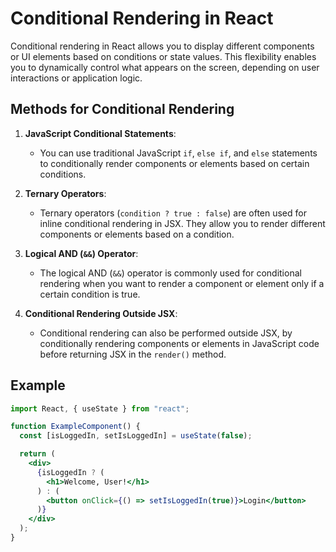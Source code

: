 # Conditional Rendering in React

Conditional rendering in React allows you to display different components or UI elements based on conditions or state values. This flexibility enables you to dynamically control what appears on the screen, depending on user interactions or application logic.

## Methods for Conditional Rendering

1. **JavaScript Conditional Statements**:

   - You can use traditional JavaScript `if`, `else if`, and `else` statements to conditionally render components or elements based on certain conditions.

2. **Ternary Operators**:

   - Ternary operators (`condition ? true : false`) are often used for inline conditional rendering in JSX. They allow you to render different components or elements based on a condition.

3. **Logical AND (`&&`) Operator**:

   - The logical AND (`&&`) operator is commonly used for conditional rendering when you want to render a component or element only if a certain condition is true.

4. **Conditional Rendering Outside JSX**:
   - Conditional rendering can also be performed outside JSX, by conditionally rendering components or elements in JavaScript code before returning JSX in the `render()` method.

## Example

```jsx
import React, { useState } from "react";

function ExampleComponent() {
  const [isLoggedIn, setIsLoggedIn] = useState(false);

  return (
    <div>
      {isLoggedIn ? (
        <h1>Welcome, User!</h1>
      ) : (
        <button onClick={() => setIsLoggedIn(true)}>Login</button>
      )}
    </div>
  );
}
```
